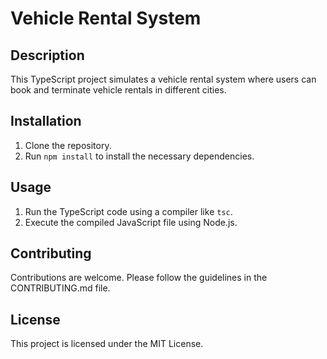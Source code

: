 # Vehicle Rental System

## Description
This TypeScript project simulates a vehicle rental system where users can book and terminate vehicle rentals in different cities.

## Installation
1. Clone the repository.
2. Run `npm install` to install the necessary dependencies.

## Usage
1. Run the TypeScript code using a compiler like `tsc`.
2. Execute the compiled JavaScript file using Node.js.

## Contributing
Contributions are welcome. Please follow the guidelines in the CONTRIBUTING.md file.

## License
This project is licensed under the MIT License.
